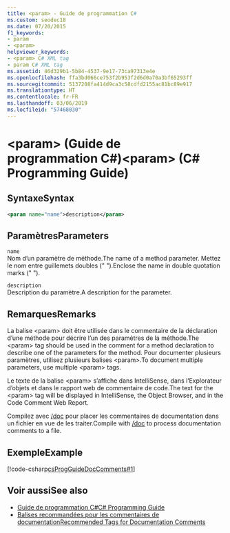 ```yaml
---
title: <param> - Guide de programmation C#
ms.custom: seodec18
ms.date: 07/20/2015
f1_keywords:
- param
- <param>
helpviewer_keywords:
- <param> C# XML tag
- param C# XML tag
ms.assetid: 46d329b1-5b84-4537-9e17-73ca97313e4e
ms.openlocfilehash: ffa3bd066ce753f2b953f2d6d0a70a3bf65293ff
ms.sourcegitcommit: 5137208fa414d9ca3c58cdfd2155ac81bc89e917
ms.translationtype: HT
ms.contentlocale: fr-FR
ms.lasthandoff: 03/06/2019
ms.locfileid: "57468030"
---
```

# <a name="param-c-programming-guide"></a><span data-ttu-id="ec066-102">\<param> (Guide de programmation C#)</span><span class="sxs-lookup"><span data-stu-id="ec066-102">\<param> (C# Programming Guide)</span></span>
## <a name="syntax"></a><span data-ttu-id="ec066-103">Syntaxe</span><span class="sxs-lookup"><span data-stu-id="ec066-103">Syntax</span></span>  
  
```xml  
<param name="name">description</param>  
```  
  
## <a name="parameters"></a><span data-ttu-id="ec066-104">Paramètres</span><span class="sxs-lookup"><span data-stu-id="ec066-104">Parameters</span></span>  
 `name`  
 <span data-ttu-id="ec066-105">Nom d’un paramètre de méthode.</span><span class="sxs-lookup"><span data-stu-id="ec066-105">The name of a method parameter.</span></span> <span data-ttu-id="ec066-106">Mettez le nom entre guillemets doubles (" ").</span><span class="sxs-lookup"><span data-stu-id="ec066-106">Enclose the name in double quotation marks (" ").</span></span>  
  
 `description`  
 <span data-ttu-id="ec066-107">Description du paramètre.</span><span class="sxs-lookup"><span data-stu-id="ec066-107">A description for the parameter.</span></span>  
  
## <a name="remarks"></a><span data-ttu-id="ec066-108">Remarques</span><span class="sxs-lookup"><span data-stu-id="ec066-108">Remarks</span></span>  
 <span data-ttu-id="ec066-109">La balise \<param> doit être utilisée dans le commentaire de la déclaration d’une méthode pour décrire l’un des paramètres de la méthode.</span><span class="sxs-lookup"><span data-stu-id="ec066-109">The \<param> tag should be used in the comment for a method declaration to describe one of the parameters for the method.</span></span> <span data-ttu-id="ec066-110">Pour documenter plusieurs paramètres, utilisez plusieurs balises \<param>.</span><span class="sxs-lookup"><span data-stu-id="ec066-110">To document multiple parameters, use multiple \<param> tags.</span></span>  
  
 <span data-ttu-id="ec066-111">Le texte de la balise \<param> s’affiche dans IntelliSense, dans l’Explorateur d’objets et dans le rapport web de commentaire de code.</span><span class="sxs-lookup"><span data-stu-id="ec066-111">The text for the \<param> tag will be displayed in IntelliSense, the Object Browser, and in the Code Comment Web Report.</span></span>  
  
 <span data-ttu-id="ec066-112">Compilez avec [/doc](../../../csharp/language-reference/compiler-options/doc-compiler-option.md) pour placer les commentaires de documentation dans un fichier en vue de les traiter.</span><span class="sxs-lookup"><span data-stu-id="ec066-112">Compile with [/doc](../../../csharp/language-reference/compiler-options/doc-compiler-option.md) to process documentation comments to a file.</span></span>  
  
## <a name="example"></a><span data-ttu-id="ec066-113">Exemple</span><span class="sxs-lookup"><span data-stu-id="ec066-113">Example</span></span>  
 [!code-csharp[csProgGuideDocComments#1](~/samples/snippets/csharp/VS_Snippets_VBCSharp/csProgGuideDocComments/CS/DocComments.cs#1)]  
  
## <a name="see-also"></a><span data-ttu-id="ec066-114">Voir aussi</span><span class="sxs-lookup"><span data-stu-id="ec066-114">See also</span></span>

- [<span data-ttu-id="ec066-115">Guide de programmation C#</span><span class="sxs-lookup"><span data-stu-id="ec066-115">C# Programming Guide</span></span>](../../../csharp/programming-guide/index.md)
- [<span data-ttu-id="ec066-116">Balises recommandées pour les commentaires de documentation</span><span class="sxs-lookup"><span data-stu-id="ec066-116">Recommended Tags for Documentation Comments</span></span>](../../../csharp/programming-guide/xmldoc/recommended-tags-for-documentation-comments.md)
